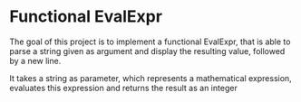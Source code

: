 # Functional EvalExpr
The goal of this project is to implement a functional EvalExpr, that is able to parse a string given as argument and display the resulting value, followed by a new line.

It takes a string as parameter, which represents a mathematical expression, evaluates this expression and
returns the result as an integer